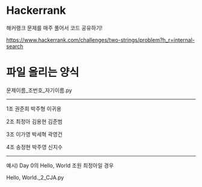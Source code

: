 Hackerrank
=============================================================
해커랭크 문제를 매주 풀어서 코드 공유하기!

https://www.hackerrank.com/challenges/two-strings/problem?h_r=internal-search


파일 올리는 양식
===================================================

문제이름_조번호_자기이름.py

-----------------------------------------------------

1조 권준희 박주형 이귀용  

2조 최정아 김용현 김준범 

3조 이가영 박세혁 곽영건

4조 송정현 박주영 신지수 

___________________________________________________

예시) Day 0의 Hello, World 조원 최정아일 경우


Hello, World._2_CJA.py
